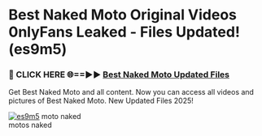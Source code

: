 # Best Naked Moto Original Videos 0nlyFans Leaked - Files Updated! (es9m5)

<h3>🔴 CLICK HERE 🌐==►► <a href="https://tinyurl.com/up5wt9bj" rel="nofollow">Best Naked Moto Updated Files</a></h3>

Get Best Naked Moto and all content. Now you can access all videos and pictures of Best Naked Moto. New Updated Files 2025!

[![es9m5](https://i.imgur.com/ABiUzMV.gif)](https://tinyurl.com/up5wt9bj)
moto naked<br>
motos naked